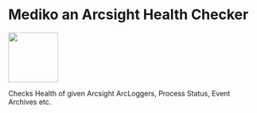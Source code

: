 # Mediko an Arcsight Health Checker

<img src="/Arcsight Health Checker/Resources/hc.ico" width="100" height="100"> 

Checks Health of given Arcsight ArcLoggers, Process Status, Event Archives etc.
